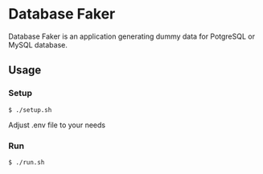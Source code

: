 # Database Faker

Database Faker is an application generating dummy data for PotgreSQL or MySQL database.

## Usage

### Setup
	$ ./setup.sh
Adjust .env file to your needs
### Run
	$ ./run.sh